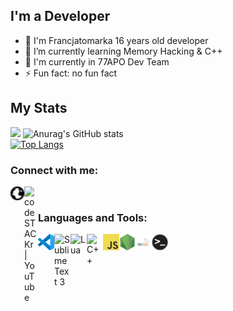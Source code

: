## I'm a Developer

- 🔭 I'm Francjatomarka 16 years old developer
- 🌱 I’m currently learning Memory Hacking & C++
- 👯 I'm currently in 77APO Dev Team
- ⚡ Fun fact: no fun fact

## My Stats
![](https://komarev.com/ghpvc/?username=Francjatomarka&style=flat-square&color=blueviolet)
![Anurag's GitHub stats](https://github-readme-stats.vercel.app/api?username=Francjatomarka&show_icons=true&theme=material-palenight)
<br />
[![Top Langs](https://github-readme-stats.vercel.app/api/top-langs/?username=Francjatomarka)](https://github.com/anuraghazra/github-readme-stats)


### Connect with me:

<img align="left" alt="codeSTACKr.com" width="22px" src="https://raw.githubusercontent.com/iconic/open-iconic/master/svg/globe.svg" />
<img align="left" alt="codeSTACKr | YouTube" width="22px" src="https://cdn.jsdelivr.net/npm/simple-icons@v3/icons/youtube.svg" />

<br />

### Languages and Tools:
<img align="left" alt="Visual Studio Code" width="26px" src="https://raw.githubusercontent.com/github/explore/80688e429a7d4ef2fca1e82350fe8e3517d3494d/topics/visual-studio-code/visual-studio-code.png" />
<img align="left" alt="Sublime Text 3" width="26px" src="https://upload.wikimedia.org/wikipedia/en/d/d2/Sublime_Text_3_logo.png" />
<img align="left" alt="Lua" width="26px" src="https://upload.wikimedia.org/wikipedia/commons/c/cf/Lua-Logo.svg" />
<img align="left" alt="C++" width="26px" src="https://w7.pngwing.com/pngs/889/976/png-transparent-the-c-programming-language-computer-programming-programming-miscellaneous-blue-computer.png" />

<img align="left" alt="JavaScript" width="26px" src="https://raw.githubusercontent.com/github/explore/80688e429a7d4ef2fca1e82350fe8e3517d3494d/topics/javascript/javascript.png" />
<img align="left" alt="Node.js" width="26px" src="https://raw.githubusercontent.com/github/explore/80688e429a7d4ef2fca1e82350fe8e3517d3494d/topics/nodejs/nodejs.png" />
<img align="left" alt="MySQL" width="26px" src="https://raw.githubusercontent.com/github/explore/80688e429a7d4ef2fca1e82350fe8e3517d3494d/topics/mysql/mysql.png" />
<img align="left" alt="Terminal" width="26px" src="https://raw.githubusercontent.com/github/explore/80688e429a7d4ef2fca1e82350fe8e3517d3494d/topics/terminal/terminal.png" />
